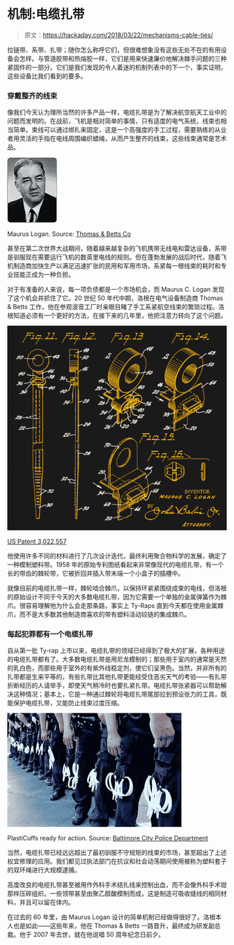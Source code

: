 # 机制:电缆扎带

> 原文：<https://hackaday.com/2018/03/22/mechanisms-cable-ties/>

拉链带、系带、扎带；随你怎么称呼它们，但很难想象没有这些无处不在的有用设备会怎样。与管道胶带和热熔胶一样，它们是用来快速廉价地解决棘手问题的三种紧固件的一部分。它们是我们发现的令人着迷的机制列表中的下一个，事实证明，这些设备比我们看到的要多。

### 穿戴整齐的线束

像我们今天认为理所当然的许多产品一样，电缆扎带是为了解决航空航天工业中的问题而发明的。在战前，飞机是相对简单的事情，只有适度的电气系统，线束也相当简单。束线可以通过绑扎来固定，这是一个高强度的手工过程，需要熟练的从业者用灵活的手指在电线周围编织蜡绳，从而产生整齐的线束，这些线束通常是艺术品。

[![](img/f5ceee9a27fc5bbd8ad356f4e064a527.png)](https://hackaday.com/wp-content/uploads/2018/02/tyrap2.jpg)

Maurus Logan. Source: [Thomas & Betts Co](http://www.tnb.com/pub/index.php)

甚至在第二次世界大战期间，随着越来越复杂的飞机携带无线电和雷达设备，系带是驯服现在需要运行飞机的数英里电线的规则。但在蓬勃发展的战后时代，随着飞机制造商加快生产以满足迅速扩张的民用和军用市场，系紧每一根线束的耗时和专业技能正成为一种负担。

对于有准备的人来说，每一项负债都是一个市场机会，而 Maurus C. Logan 发现了这个机会并抓住了它。20 世纪 50 年代中期，洛根在电气设备制造商 Thomas & Betts 工作，他在参观波音工厂时亲眼目睹了手工系紧航空线束的繁琐过程。洛根知道必须有一个更好的方法，在接下来的几年里，他把注意力转向了这个问题。

[![](img/75007c9e7590918d5ca053478b4eaa57.png)](https://hackaday.com/wp-content/uploads/2018/02/cable-ties.png)

[US Patent 3,022,557](https://patents.google.com/patent/US3022557)

他使用许多不同的材料进行了几次设计迭代，最终利用聚合物科学的发展，确定了一种模制塑料带。1958 年的原始专利图纸看起来非常像现代的电缆扎带，有一个长的带齿的棘轮带，它被折回并插入带末端一个小盒子的插槽中。

就像目前的电缆扎带一样，棘轮啮合棘爪，以保持环紧紧围绕成束的电线，但洛根的原始设计不同于今天的大多数电缆扎带，因为它需要一个单独的金属弹簧作为棘爪。很容易理解他为什么会走那条路，事实上 Ty-Raps 直到今天都在使用金属棘爪，而不是大多数其他制造商喜欢的带有塑料活动铰链的集成棘爪。

### 每起犯罪都有一个电缆扎带

自从第一批 Ty-rap 上市以来，电缆扎带的领域已经得到了极大的扩展，各种用途的电缆扎带都有了。大多数电缆扎带是用尼龙模制的；那些用于室内的通常是天然的乳白色，而那些用于室外的有紫外线稳定剂，使它们呈黑色。当然，并非所有的扎带都是生来平等的，有些扎带比其他扎带更能经受住恶劣天气的考验——有扎带折断经历的人请举手，即使天气稍冷时也要扎紧扎带。电缆扎带张紧器可以帮助解决这种情况；基本上，它是一种通过棘轮将电缆扎带尾部拉到预设张力的工具，既能保护电缆扎带，又能防止线束过度压缩。

[![](img/60fa9e1f68b9875c1af63c9af8e6fa18.png)](https://hackaday.com/wp-content/uploads/2018/02/rnc-109.jpg)

PlastiCuffs ready for action. Source: [Baltimore City Police Department](https://baltimorecitypolicehistory.com/handcuffs-restraints)

当然，电缆扎带已经远远超出了最初驯服不守规矩的线束的市场，甚至超出了上述权宜修理的应用。我们都见过执法部门在抗议和社会动荡期间使用被称为塑料套子的双环绳进行大规模逮捕。

高度改良的电缆扎带甚至被用作外科手术结扎线来控制出血，而不会像外科手术钳那样压碎组织。一些领带甚至由聚乙醇酸模制而成，这是制造可吸收缝线的相同材料，并且可以留在体内。

在过去的 60 年里，由 Maurus Logan 设计的简单机制已经做得很好了。洛根本人也是如此——这些年来，他在 Thomas & Betts 一路晋升，最终成为研发副总裁。他于 2007 年去世，就在他说唱 50 周年纪念日前夕。